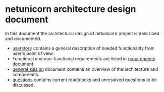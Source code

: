 # netunicorn architecture design document
In this document the architectural design of netunicorn project is described and documented.

- [userstory](userstory.md) contains a general description of needed functionality from user's point of view.  
- Functional and non-functional requirements are listed in [requirements](requirements.md) document.   
- [general_design](general_design.md) document contains an overview of the architecture and components.
- [questions](questions.md) contains current roadblocks and unresolved questions to be discussed.